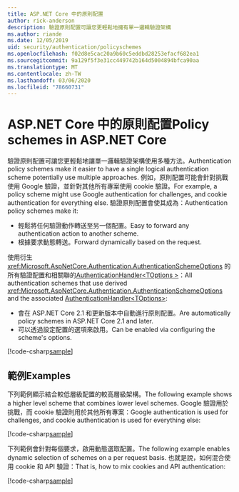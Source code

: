 ```yaml
---
title: ASP.NET Core 中的原則配置
author: rick-anderson
description: 驗證原則配置可讓您更輕鬆地擁有單一邏輯驗證架構
ms.author: riande
ms.date: 12/05/2019
uid: security/authentication/policyschemes
ms.openlocfilehash: f02d8e5cac20a9b60c5eddbd28253efacf682ea1
ms.sourcegitcommit: 9a129f5f3e31cc449742b164d5004894bfca90aa
ms.translationtype: MT
ms.contentlocale: zh-TW
ms.lasthandoff: 03/06/2020
ms.locfileid: "78660731"
---
```

# <a name="policy-schemes-in-aspnet-core"></a><span data-ttu-id="d9d49-103">ASP.NET Core 中的原則配置</span><span class="sxs-lookup"><span data-stu-id="d9d49-103">Policy schemes in ASP.NET Core</span></span>

<span data-ttu-id="d9d49-104">驗證原則配置可讓您更輕鬆地讓單一邏輯驗證架構使用多種方法。</span><span class="sxs-lookup"><span data-stu-id="d9d49-104">Authentication policy schemes make it easier to have a single logical authentication scheme potentially use multiple approaches.</span></span> <span data-ttu-id="d9d49-105">例如，原則配置可能會針對挑戰使用 Google 驗證，並針對其他所有專案使用 cookie 驗證。</span><span class="sxs-lookup"><span data-stu-id="d9d49-105">For example, a policy scheme might use Google authentication for challenges, and cookie authentication for everything else.</span></span> <span data-ttu-id="d9d49-106">驗證原則配置會使其成為：</span><span class="sxs-lookup"><span data-stu-id="d9d49-106">Authentication policy schemes make it:</span></span>

* <span data-ttu-id="d9d49-107">輕鬆將任何驗證動作轉送至另一個配置。</span><span class="sxs-lookup"><span data-stu-id="d9d49-107">Easy to forward any authentication action to another scheme.</span></span>
* <span data-ttu-id="d9d49-108">根據要求動態轉送。</span><span class="sxs-lookup"><span data-stu-id="d9d49-108">Forward dynamically based on the request.</span></span>

<span data-ttu-id="d9d49-109">使用衍生 <xref:Microsoft.AspNetCore.Authentication.AuthenticationSchemeOptions> 的所有驗證配置和相關聯的[AuthenticationHandler\<TOptions >](/dotnet/api/microsoft.aspnetcore.authentication.authenticationhandler-1)：</span><span class="sxs-lookup"><span data-stu-id="d9d49-109">All authentication schemes that use derived <xref:Microsoft.AspNetCore.Authentication.AuthenticationSchemeOptions> and the associated [AuthenticationHandler\<TOptions>](/dotnet/api/microsoft.aspnetcore.authentication.authenticationhandler-1):</span></span>

* <span data-ttu-id="d9d49-110">會在 ASP.NET Core 2.1 和更新版本中自動進行原則配置。</span><span class="sxs-lookup"><span data-stu-id="d9d49-110">Are automatically policy schemes in ASP.NET Core 2.1 and later.</span></span>
* <span data-ttu-id="d9d49-111">可以透過設定配置的選項來啟用。</span><span class="sxs-lookup"><span data-stu-id="d9d49-111">Can be enabled via configuring the scheme's options.</span></span>

[!code-csharp[sample](policyschemes/samples/AuthenticationSchemeOptions.cs?name=snippet)]

## <a name="examples"></a><span data-ttu-id="d9d49-112">範例</span><span class="sxs-lookup"><span data-stu-id="d9d49-112">Examples</span></span>

<span data-ttu-id="d9d49-113">下列範例顯示結合較低層級配置的較高層級架構。</span><span class="sxs-lookup"><span data-stu-id="d9d49-113">The following example shows a higher level scheme that combines lower level schemes.</span></span> <span data-ttu-id="d9d49-114">Google 驗證用於挑戰，而 cookie 驗證則用於其他所有專案：</span><span class="sxs-lookup"><span data-stu-id="d9d49-114">Google authentication is used for challenges, and cookie authentication is used for everything else:</span></span>

[!code-csharp[sample](policyschemes/samples/Startup.cs?name=snippet1)]

<span data-ttu-id="d9d49-115">下列範例會針對每個要求，啟用動態選取配置。</span><span class="sxs-lookup"><span data-stu-id="d9d49-115">The following example enables dynamic selection of schemes on a per request basis.</span></span> <span data-ttu-id="d9d49-116">也就是說，如何混合使用 cookie 和 API 驗證：</span><span class="sxs-lookup"><span data-stu-id="d9d49-116">That is, how to mix cookies and API authentication:</span></span>

 <!-- REVIEW, missing If set in public Func<HttpContext, string> ForwardDefaultSelector -->

[!code-csharp[sample](policyschemes/samples/Startup.cs?name=snippet2)]
